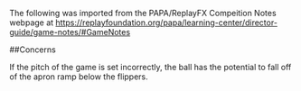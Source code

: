 The following was imported from the PAPA/ReplayFX Compeition Notes webpage at https://replayfoundation.org/papa/learning-center/director-guide/game-notes/#GameNotes

##Concerns
            
If the pitch of the game is set incorrectly, the ball has the potential to fall off of the apron ramp below the flippers.